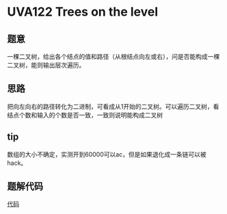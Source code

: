 # UVA122 Trees on the level 

## 题意

一棵二叉树，给出各个结点的值和路径（从根结点向左或右），问是否能构成一棵二叉树，能则输出层次遍历。

## 思路

把向左向右的路径转化为二进制，可看成从1开始的二叉树。可以遍历二叉树，看结点个数和输入的个数是否一致，一致则说明能构成二叉树

## tip

数组的大小不确定，实测开到60000可以ac，但是如果退化成一条链可以被hack。

## 题解代码

[代码](main.cpp)
